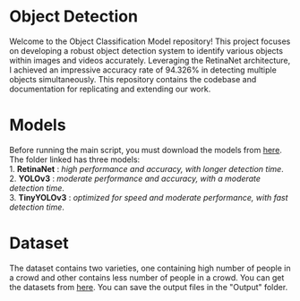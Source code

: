 # Object Detection
  Welcome to the Object Classification Model repository! This project focuses on developing a robust object detection system to identify various objects within images and videos accurately. Leveraging the RetinaNet architecture, I achieved an impressive accuracy rate of 94.326% in detecting multiple objects simultaneously. This repository contains the codebase and documentation for replicating and extending our work.

# Models
  Before running the main script, you must download the models from [here](https://drive.google.com/drive/folders/1TNtiZDp_BjPAa9T7x1YiD3QcNTADgcrN?usp=sharing). The folder linked has three models:  
    1. __RetinaNet__ : _high performance and accuracy, with longer detection time_.    
    2. __YOLOv3__ : _moderate performance and accuracy, with a moderate detection time_.    
    3. __TinyYOLOv3__ : _optimized for speed and moderate performance, with fast detection time_.    
  

# Dataset
  The dataset contains two varieties, one containing high number of people in a crowd and other contains less number of people in a crowd. You can get the datasets from [here](https://drive.google.com/drive/folders/1742Skp_6Vr6J3tk7Hrzb2uKHtZ0_XHJ7?usp=sharing). You can save the output files in the "Output" folder.
